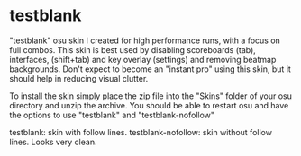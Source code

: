 # testblank
"testblank" osu skin I created for high performance runs, with a focus on full combos.
This skin is best used by disabling scoreboards (tab), interfaces, (shift+tab) and key overlay (settings) and removing beatmap backgrounds. Don't expect to become an "instant pro" using this skin, but it should help in reducing visual clutter.

To install the skin simply place the zip file into the "Skins" folder of your osu directory and unzip the archive. You should be able to restart osu and have the options to use "testblank" and "testblank-nofollow"

testblank: skin with follow lines.
testblank-nofollow: skin without follow lines. Looks very clean.
